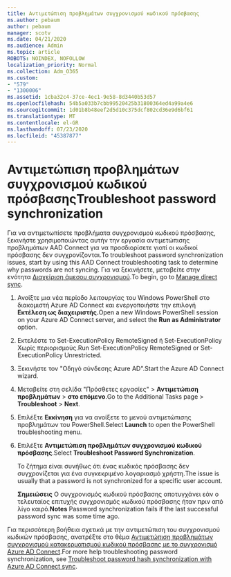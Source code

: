 ```yaml
---
title: Αντιμετώπιση προβλημάτων συγχρονισμού κωδικού πρόσβασης
ms.author: pebaum
author: pebaum
manager: scotv
ms.date: 04/21/2020
ms.audience: Admin
ms.topic: article
ROBOTS: NOINDEX, NOFOLLOW
localization_priority: Normal
ms.collection: Adm_O365
ms.custom:
- "579"
- "1300006"
ms.assetid: 1cba32c4-37ce-4ec1-9e58-8d3440b53d57
ms.openlocfilehash: 54b5a033b7cbb99520425b31800364ed4a99a4e6
ms.sourcegitcommit: 1d01b8b48eef2d5d10c375dcf802cd36e9d6bf61
ms.translationtype: MT
ms.contentlocale: el-GR
ms.lasthandoff: 07/23/2020
ms.locfileid: "45387877"
---
```

# <a name="troubleshoot-password-synchronization"></a><span data-ttu-id="4bd27-102">Αντιμετώπιση προβλημάτων συγχρονισμού κωδικού πρόσβασης</span><span class="sxs-lookup"><span data-stu-id="4bd27-102">Troubleshoot password synchronization</span></span>

<span data-ttu-id="4bd27-103">Για να αντιμετωπίσετε προβλήματα συγχρονισμού κωδικού πρόσβασης, ξεκινήστε χρησιμοποιώντας αυτήν την εργασία αντιμετώπισης προβλημάτων AAD Connect για να προσδιορίσετε γιατί οι κωδικοί πρόσβασης δεν συγχρονίζονται.</span><span class="sxs-lookup"><span data-stu-id="4bd27-103">To troubleshoot password synchronization issues, start by using this AAD Connect troubleshooting task to determine why passwords are not syncing.</span></span> <span data-ttu-id="4bd27-104">Για να ξεκινήσετε, μεταβείτε στην ενότητα [Διαχείριση άμεσου συγχρονισμού](https://admin.microsoft.com/AdminPortal/Home#/dirsyncmanagement).</span><span class="sxs-lookup"><span data-stu-id="4bd27-104">To begin, go to [Manage direct sync](https://admin.microsoft.com/AdminPortal/Home#/dirsyncmanagement).</span></span>  

1. <span data-ttu-id="4bd27-105">Ανοίξτε μια νέα περίοδο λειτουργίας του Windows PowerShell στο διακομιστή Azure AD Connect και ενεργοποιήστε την επιλογή **Εκτέλεση ως διαχειριστής.**</span><span class="sxs-lookup"><span data-stu-id="4bd27-105">Open a new Windows PowerShell session on your Azure AD Connect server, and select the **Run as Administrator** option.</span></span>

2. <span data-ttu-id="4bd27-106">Εκτελέστε το Set-ExecutionPolicy RemoteSigned ή Set-ExecutionPolicy Χωρίς περιορισμούς.</span><span class="sxs-lookup"><span data-stu-id="4bd27-106">Run Set-ExecutionPolicy RemoteSigned or Set-ExecutionPolicy Unrestricted.</span></span>

3. <span data-ttu-id="4bd27-107">Ξεκινήστε τον "Οδηγό σύνδεσης Azure AD".</span><span class="sxs-lookup"><span data-stu-id="4bd27-107">Start the Azure AD Connect wizard.</span></span>

4. <span data-ttu-id="4bd27-108">Μεταβείτε στη σελίδα "Πρόσθετες εργασίες" > **Αντιμετώπιση προβλημάτων**  >  **στο επόμενο**.</span><span class="sxs-lookup"><span data-stu-id="4bd27-108">Go to the Additional Tasks page > **Troubleshoot** > **Next**.</span></span>

5. <span data-ttu-id="4bd27-109">Επιλέξτε **Εκκίνηση** για να ανοίξετε το μενού αντιμετώπισης προβλημάτων του PowerShell.</span><span class="sxs-lookup"><span data-stu-id="4bd27-109">Select **Launch** to open the PowerShell troubleshooting menu.</span></span>

6. <span data-ttu-id="4bd27-110">Επιλέξτε **Αντιμετώπιση προβλημάτων συγχρονισμού κωδικού πρόσβασης**.</span><span class="sxs-lookup"><span data-stu-id="4bd27-110">Select **Troubleshoot Password Synchronization**.</span></span>

    <span data-ttu-id="4bd27-111">Το ζήτημα είναι συνήθως ότι ένας κωδικός πρόσβασης δεν συγχρονίζεται για ένα συγκεκριμένο λογαριασμό χρήστη.</span><span class="sxs-lookup"><span data-stu-id="4bd27-111">The issue is usually that a password is not synchronized for a specific user account.</span></span>

    <span data-ttu-id="4bd27-112">**Σημειώσεις** Ο συγχρονισμός κωδικού πρόσβασης αποτυγχάνει εάν ο τελευταίος επιτυχής συγχρονισμός κωδικού πρόσβασης ήταν πριν από λίγο καιρό.</span><span class="sxs-lookup"><span data-stu-id="4bd27-112">**Notes** Password synchronization fails if the last successful password sync was some time ago.</span></span>

<span data-ttu-id="4bd27-113">Για περισσότερη βοήθεια σχετικά με την αντιμετώπιση του συγχρονισμού κωδικών πρόσβασης, ανατρέξτε στο θέμα [Αντιμετώπιση προβλημάτων συγχρονισμού κατακερματισμού κωδικού πρόσβασης με το συγχρονισμό Azure AD Connect](https://docs.microsoft.com/azure/active-directory/hybrid/tshoot-connect-password-hash-synchronization).</span><span class="sxs-lookup"><span data-stu-id="4bd27-113">For more help troubleshooting password synchronization, see [Troubleshoot password hash synchronization with Azure AD Connect sync](https://docs.microsoft.com/azure/active-directory/hybrid/tshoot-connect-password-hash-synchronization).</span></span>